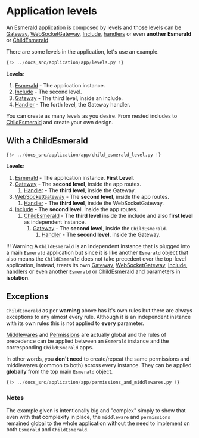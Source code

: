 # Application levels

An Esmerald application is composed by levels and those levels can be [Gateway](../routing/routes.md#gateway),
[WebSocketGateway](../routing/routes.md#websocketgateway), [Include](../routing/routes.md#include),
[handlers](../routing/handlers.md) or even **another Esmerald** or
[ChildEsmerald](../routing/router.md#child-esmerald-application)

There are some levels in the application, let's use an example.

```python
{!> ../docs_src/application/app/levels.py !}
```

**Levels**:

1. [Esmerald](./applications.md) - The application instance.
2. [Include](../routing/routes.md#include) - The second level.
3. [Gateway](../routing/routes.md#gateway) - The third level, inside an include.
4. [Handler](../routing/handlers.md) - The forth level, the Gateway handler.

You can create as many levels as you desire. From nested includes to
[ChildEsmerald](../routing/router.md#child-esmerald-application) and create your own design.

## With a ChildEsmerald

```python hl_lines="50 59"
{!> ../docs_src/application/app/child_esmerald_level.py !}
```

**Levels**:

1. [Esmerald](./applications.md) - The application instance. **First Level**.
2. [Gateway](../routing/routes.md#gateway) - The **second level**, inside the app routes.
    1. [Handler](../routing/handlers.md) - The **third level**, inside the Gateway.
3. [WebSocketGateway](../routing/routes.md#websocketgateway) - The **second level**, inside the app routes.
    1. [Handler](../routing/handlers.md) - The **third level**, inside the WebSocketGateway.
4. [Include](../routing/routes.md#include) - The **second leve**l. Inside the app routes.
    1. [ChildEsmerald](../routing/router.md#child-esmerald-application) - The **third level** inside the include and
also **first level** as independent instance.
        1. [Gateway](../routing/routes.md#gateway) - The **second level**, inside the `ChildEsmerald`.
            1. [Handler](../routing/handlers.md) - The **second level**, inside the Gateway.

!!! Warning
    A `ChildEsmerald` is an independent instance that is plugged into a main `Esmerald` application but since
    it is like another `Esmerald` object that also means the `ChildEsmerald` does not take precedent over the top-level
    application, instead, treats its own [Gateway](../routing/routes.md#gateway),
    [WebSocketGateway](../routing/routes.md#websocketgateway), [Include](../routing/routes.md#include),
    [handlers](../routing/handlers.md) or even another `Esmerald` or
    [ChildEsmerald](../routing/router.md#child-esmerald-application) and parameters in **isolation**.

## Exceptions

`ChildEsmerald` as per **warning** above has it's own rules but there are always exceptions to any almost every rule.
Although it is an independent instance with its own rules this is not applied to **every** parameter.

[Middlewares](../middleware/middleware.md) and [Permissions](../permissions.md) are actually global and the rules of
precedence can be applied between an `Esmerald` instance and the corresponding `ChildEsmerald` apps.

In other words, you **don't need** to create/repeat the same permissions and middlewares (common to both) across
every instance. They can be applied **globally** from the top main `Esmerald` object.

```python hl_lines="99-101 108 115 119-120"
{!> ../docs_src/application/app/permissions_and_middlewares.py !}
```

### Notes

The example given is intentionally big and "complex" simply to show that even with that complexity in place,
the `middleware` and `permissions` remained global to the whole application without the need to implement
on both `Esmerald` and `ChildEsmerald`.
